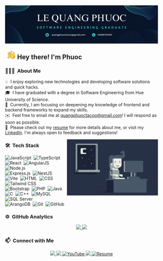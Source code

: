 ![Quang Phuoc Banner](https://raw.githubusercontent.com/LeQuangPhuoc2002/LeQuangPhuoc2002/master/assets/Blue.png)

<img alt="Night Coding" src="./assets/Hand%20Wave.gif" width='40' align="left"/><h2>Hey there! I'm Phuoc</h2>

<!-- ## 👋 &nbsp;Hey there! I'm Phuoc -->

### 👨🏻‍💻 &nbsp;About Me

💡 &nbsp;I enjoy exploring new technologies and developing software solutions and quick hacks.\
🎓 &nbsp;I have graduated with a degree in Software Engineering from Hue University of Science.\
🌱 &nbsp;Currently, I am focusing on deepening my knowledge of frontend and backend frameworks to expand my skills.\
✉️ &nbsp;Feel free to email me at quangphuoctacoo@gmail.com! I will respond as soon as possible.\
📄 &nbsp;Please check out my [resume](https://lequangphuoc2002.github.io/QuangPhuocCV/) for more details about me, or visit my [LinkedIn](https://www.linkedin.com/in/quangphuoc/). I'm always open to feedback and suggestions!


<img alt="Night Coding" src="https://raw.githubusercontent.com/LeQuangPhuoc2002/LeQuangPhuoc2002/master/assets/Night-Coding.gif" align="right"/>


### 🛠 &nbsp;Tech Stack

![JavaScript](https://img.shields.io/badge/-JavaScript-05122A?style=flat&logo=javascript)&nbsp;
![TypeScript](https://img.shields.io/badge/-TypeScript-05122A?style=flat&logo=typescript&logoColor=3178C6)&nbsp;
![React](https://img.shields.io/badge/-React-05122A?style=flat&logo=react)&nbsp;
![AngularJS](https://img.shields.io/badge/-AngularJS-05122A?style=flat&logo=angularjs)&nbsp;
![Node.js](https://img.shields.io/badge/-Node.js-05122A?style=flat&logo=node.js)&nbsp;\
![Express.js](https://img.shields.io/badge/-Express.js-05122A?style=flat&logo=express)&nbsp;
![NestJS](https://img.shields.io/badge/-NestJS-05122A?style=flat&logo=nestjs&logoColor=E0234E)&nbsp;
![Vite](https://img.shields.io/badge/-Vite-05122A?style=flat&logo=vite&logoColor=646CFF)&nbsp;
![HTML](https://img.shields.io/badge/-HTML-05122A?style=flat&logo=HTML5)&nbsp;
![CSS](https://img.shields.io/badge/-CSS-05122A?style=flat&logo=CSS3&logoColor=1572B6)&nbsp;
![Tailwind CSS](https://img.shields.io/badge/-Tailwind%20CSS-05122A?style=flat&logo=tailwindcss&logoColor=06B6D4)&nbsp;\
![Bootstrap](https://img.shields.io/badge/-Bootstrap-05122A?style=flat&logo=bootstrap&logoColor=563D7C)&nbsp;
![PHP](https://img.shields.io/badge/-PHP-05122A?style=flat&logo=php&logoColor=777BB4)&nbsp;
![Java](https://img.shields.io/badge/-Java-05122A?style=flat&logo=Java&logoColor=FFA518)&nbsp;
![C](https://img.shields.io/badge/-C-05122A?style=flat&logo=C&logoColor=A8B9CC)&nbsp;
![C++](https://img.shields.io/badge/-C++-05122A?style=flat&logo=C%2B%2B&logoColor=00599C)&nbsp;
![MySQL](https://img.shields.io/badge/-MySQL-05122A?style=flat&logo=mysql&logoColor=4479A1)&nbsp;
![SQL Server](https://img.shields.io/badge/-SQL%20Server-05122A?style=flat&logo=microsoft-sql-server)&nbsp;\
![ArangoDB](https://img.shields.io/badge/-ArangoDB-05122A?style=flat&logo=arangodb)&nbsp;
![Git](https://img.shields.io/badge/-Git-05122A?style=flat&logo=git)&nbsp;
![GitHub](https://img.shields.io/badge/-GitHub-05122A?style=flat&logo=github)&nbsp;


### ⚙️ &nbsp;GitHub Analytics

<p align="center">
<a href="https://github.com/LeQuangPhuoc2002">
  <img height="180em" src="https://github-readme-stats-eight-theta.vercel.app/api?username=LeQuangPhuoc2002&show_icons=true&theme=algolia&include_all_commits=true&count_private=true"/>
  <img height="180em" src="https://github-readme-stats-eight-theta.vercel.app/api/top-langs/?username=LeQuangPhuoc2002&layout=compact&langs_count=8&theme=algolia"/>
</a>
</p>

### 📫 &nbsp;Connect with Me

<p align="center">
  <a href="https://www.linkedin.com/in/quangphuoc/" target="_blank">
    <img src="https://img.icons8.com/fluent/48/000000/linkedin.png"/>
  </a>
  <a href="https://lequangphuoc2002.github.io/QuangPhuocCV/" alt="GitHub">
    <img src="https://img.icons8.com/fluent/48/000000/github.png"/>
  </a> 
  <a href="https://www.youtube.com/@phuoclequang7518" target="_blank">
    <img src="https://img.icons8.com/fluent/48/000000/youtube-play.png" alt="YouTube"/>
  </a>
  <a href="mailto:quangphuoctacoo@gmail.com" alt="Email">
    <img src="https://img.icons8.com/fluent/48/000000/mailing.png"/>
  </a>
  <a href="https://lequangphuoc2002.github.io/QuangPhuocCV/" alt="Resume">
    <img src="https://img.icons8.com/fluent/48/000000/resume.png" alt="Resume"/>
  </a>
</p>
